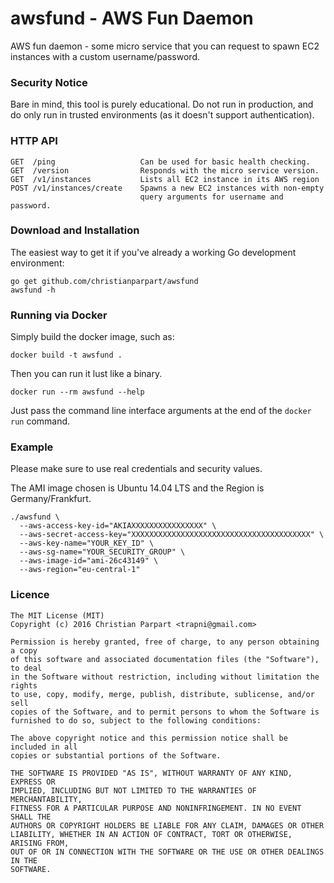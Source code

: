 # awsfund - AWS Fun Daemon

AWS fun daemon - some micro service that you can request to spawn EC2 instances
with a custom username/password.

### Security Notice

Bare in mind, this tool is purely educational. Do not run in production, and
do only run in trusted environments (as it doesn't support authentication).

### HTTP API

```
GET  /ping                   Can be used for basic health checking.
GET  /version                Responds with the micro service version.
GET  /v1/instances           Lists all EC2 instance in its AWS region
POST /v1/instances/create    Spawns a new EC2 instances with non-empty 
                             query arguments for username and password.
```

### Download and Installation

The easiest way to get it if you've already a working Go development environment:

```
go get github.com/christianparpart/awsfund
awsfund -h
```

### Running via Docker

Simply build the docker image, such as:
```!sh
docker build -t awsfund .
```

Then you can run it lust like a binary.
```!sh
docker run --rm awsfund --help
```

Just pass the command line interface arguments at the end of the `docker run` command.

### Example
Please make sure to use real credentials and security values.

The AMI image chosen is Ubuntu 14.04 LTS and the Region is Germany/Frankfurt.

```!sh
./awsfund \
  --aws-access-key-id="AKIAXXXXXXXXXXXXXXXX" \
  --aws-secret-access-key="XXXXXXXXXXXXXXXXXXXXXXXXXXXXXXXXXXXXXXXX" \
  --aws-key-name="YOUR_KEY_ID" \
  --aws-sg-name="YOUR_SECURITY_GROUP" \
  --aws-image-id="ami-26c43149" \
  --aws-region="eu-central-1"
```

### Licence

```
The MIT License (MIT)
Copyright (c) 2016 Christian Parpart <trapni@gmail.com>

Permission is hereby granted, free of charge, to any person obtaining a copy
of this software and associated documentation files (the "Software"), to deal
in the Software without restriction, including without limitation the rights
to use, copy, modify, merge, publish, distribute, sublicense, and/or sell
copies of the Software, and to permit persons to whom the Software is
furnished to do so, subject to the following conditions:

The above copyright notice and this permission notice shall be included in all
copies or substantial portions of the Software.

THE SOFTWARE IS PROVIDED "AS IS", WITHOUT WARRANTY OF ANY KIND, EXPRESS OR
IMPLIED, INCLUDING BUT NOT LIMITED TO THE WARRANTIES OF MERCHANTABILITY,
FITNESS FOR A PARTICULAR PURPOSE AND NONINFRINGEMENT. IN NO EVENT SHALL THE
AUTHORS OR COPYRIGHT HOLDERS BE LIABLE FOR ANY CLAIM, DAMAGES OR OTHER
LIABILITY, WHETHER IN AN ACTION OF CONTRACT, TORT OR OTHERWISE, ARISING FROM,
OUT OF OR IN CONNECTION WITH THE SOFTWARE OR THE USE OR OTHER DEALINGS IN THE
SOFTWARE.
```
